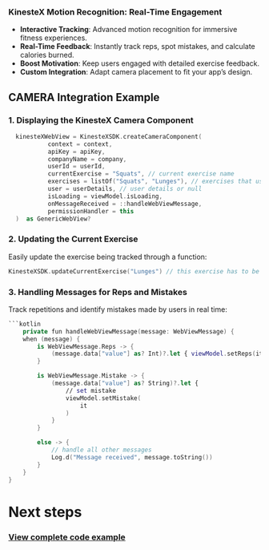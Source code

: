 ### KinesteX Motion Recognition: Real-Time Engagement

- **Interactive Tracking**: Advanced motion recognition for immersive fitness experiences.  
- **Real-Time Feedback**: Instantly track reps, spot mistakes, and calculate calories burned.  
- **Boost Motivation**: Keep users engaged with detailed exercise feedback.  
- **Custom Integration**: Adapt camera placement to fit your app’s design.  

## **CAMERA Integration Example**

### **1. Displaying the KinesteX Camera Component**

 ```kotlin
   kinesteXWebView = KinesteXSDK.createCameraComponent(
            context = context,
            apiKey = apiKey,
            companyName = company,
            userId = userId,
            currentExercise = "Squats", // current exercise name
            exercises = listOf("Squats", "Lunges"), // exercises that user is expected to do
            user = userDetails, // user details or null
            isLoading = viewModel.isLoading,
            onMessageReceived = ::handleWebViewMessage,
            permissionHandler = this
   )  as GenericWebView?
   ```

### **2. Updating the Current Exercise**
Easily update the exercise being tracked through a function:

```kotlin
KinesteXSDK.updateCurrentExercise("Lunges") // this exercise has to be from the list of exercises we are tracking
```

### **3. Handling Messages for Reps and Mistakes**
Track repetitions and identify mistakes made by users in real time:

```swift
```kotlin
    private fun handleWebViewMessage(message: WebViewMessage) {
    when (message) {
        is WebViewMessage.Reps -> {
            (message.data["value"] as? Int)?.let { viewModel.setReps(it) } // set value of reps
        }

        is WebViewMessage.Mistake -> {
            (message.data["value"] as? String)?.let {
                // set mistake 
                viewModel.setMistake(
                    it
                )
            }
        }

        else -> {
            // handle all other messages
            Log.d("Message received", message.toString())
        }
    }
}


```
# Next steps
### [View complete code example](../../examples/motion-analysis.md)